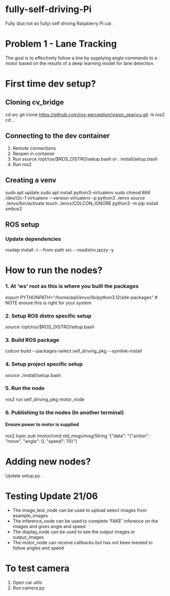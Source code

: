 # fully-self-driving-Pi
Fully (but not so fully) self driving Raspberry Pi car.

# Problem 1 - Lane Tracking
The goal is to effectively follow a line by supplying angle commands to a motor based on the results of a deep learning model for lane detection.

# First time dev setup?
## Cloning cv_bridge
cd src
git clone https://github.com/ros-perception/vision_opencv.git -b ros2
cd ..
## Connecting to the dev container
1. Remote connections
2. Reopen in container
3. Run source /opt/ros/$ROS_DISTRO/setup.bash or . install/setup.bash
4. Run ros2
## Creating a venv
sudo apt update
sudo apt install python3-virtualenv
sudo chmod 666 /dev/i2c-1
virtualenv --version
virtualenv -p python3 ./envx
source ./envx/bin/activate
touch ./envx/COLCON_IGNORE
python3 -m pip install smbus2
## ROS setup
### Update dependencies
rosdep install -i --from-path src --rosdistro jazzy -y

# How to run the nodes?
### 1. At 'ws' root as this is where you built the packages
export PYTHONPATH="/home/aqil/envx/lib/python3.12/site-packages" # NOTE ensure this is right for your system
### 2. Setup ROS distro specific setup
source /opt/ros/$ROS_DISTRO/setup.bash
### 3. Build ROS package 
colcon build --packages-select self_driving_pkg --symlink-install
### 4. Setup project specific setup
source ./install/setup.bash 
### 5. Run the node
ros2 run self_driving_pkg motor_node
### 6. Publishing to the nodes (In another terminal)
#### Ensure power to motor is supplied
ros2 topic pub /motor/cmd std_msgs/msg/String '{"data": "{\"action\": \"move\", \"angle\": 0, \"speed\": 70}"}

# Adding new nodes?
Update setup.py.

# Testing Update 21/06
- The image_test_node can be used to upload select images from example_images
- The inference_node can be used to complete 'FAKE' inference on the images and gives angle and speed
- The display_node can be used to see the output images in output_images
- The motor_node can receive callbacks but has not been teested to follow angles and speed

# To test camera
1. Open car utils
2. Run camera.py